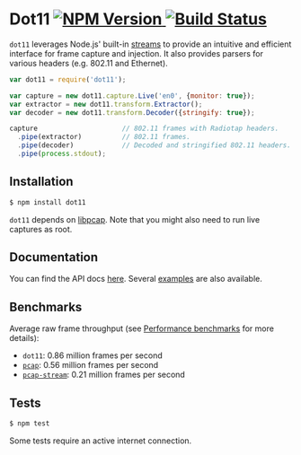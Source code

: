 # Dot11 [![NPM Version](https://img.shields.io/node/v/gh-badges.svg?style=flat) ![Build Status](https://travis-ci.org/mtth/dot11.svg?branch=master)](https://travis-ci.org/mtth/dot11)

`dot11` leverages Node.js' built-in
[streams](http://nodejs.org/api/stream.html) to provide an intuitive and
efficient interface for frame capture and injection. It also provides parsers
for various headers (e.g. 802.11 and Ethernet).

```javascript
var dot11 = require('dot11');

var capture = new dot11.capture.Live('en0', {monitor: true});
var extractor = new dot11.transform.Extractor();
var decoder = new dot11.transform.Decoder({stringify: true});

capture                     // 802.11 frames with Radiotap headers.
  .pipe(extractor)          // 802.11 frames.
  .pipe(decoder)            // Decoded and stringified 802.11 headers.
  .pipe(process.stdout);
```


## Installation

```bash
$ npm install dot11
```

`dot11` depends on [libpcap](http://www.tcpdump.org/). Note that you might
also need to run live captures as root.


## Documentation

You can find the API docs
[here](https://github.com/mtth/dot11/blob/master/doc/api.md). Several
[examples](https://github.com/mtth/dot11/blob/master/doc/examples.md) are also
available.


## Benchmarks

Average raw frame throughput (see [Performance
benchmarks](https://github.com/mtth/dot11/blob/master/doc/perf.md) for more
details):

+ `dot11`: 0.86 million frames per second
+ [`pcap`](https://github.com/mranney/node_pcap): 0.56 million frames per second
+ [`pcap-stream`](https://github.com/wanderview/node-pcap-stream): 0.21 million frames per second


## Tests

```bash
$ npm test
```

Some tests require an active internet connection.
